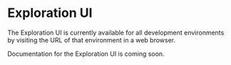 # Exploration UI

The Exploration UI is currently available for all development environments by visiting the URL of that environment in a web browser.

Documentation for the Exploration UI is coming soon.
